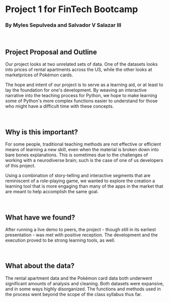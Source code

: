 # Project 1 for FinTech Bootcamp
### By Myles Sepulveda and Salvador V Salazar III
<br>

## Project Proposal and Outline
Our project looks at two unrelated sets of data. One of the datasets looks into prices of rental apartments across the US, while the other looks at marketprices of Pokémon cards.

The hope and intent of our project is to serve as a learning aid, or at least to lay the foundation for one's development. By weaving an interactive narrative into the teaching process for Python, we hope to make learning some of Python's more complex functions easier to understand for those who might have a difficult time with these concepts.

<br>

## Why is this important?
For some people, traditional teaching methods are not effective or efficient means of learning a new skill, even when the material is broken down into bare bones explanations. This is sometimes due to the challenges of working with a neurodiverse brain; such is the case of one of us developers of this project.

Using a combination of story-telling and interactive segments that are reminiscent of a role-playing game, we wanted to explore the creation a learning tool that is more engaging than many of the apps in the market that are meant to help accomplish the same goal.

<br>

## What have we found?
After running a live demo to peers, the project - though still in its earliest presentation - was met with positive reception. The development and the execution proved to be strong learning tools, as well.

<br>

## What about the data?
The rental apartment data and the Pokémon card data both underwent significant amounts of analysis and cleaning. Both datasets were expansive, and in some ways highly disorganized. The functions and methods used in the process went beyond the scope of the class syllabus thus far. 